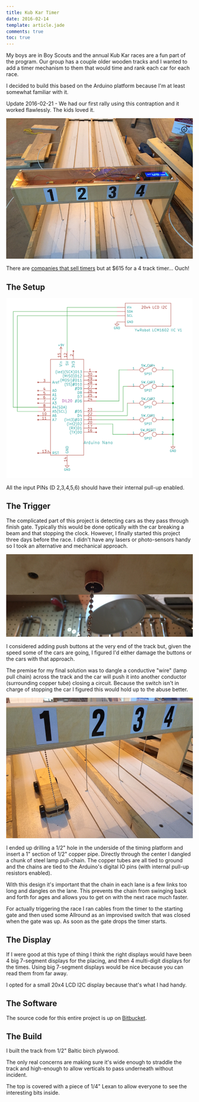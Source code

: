 ```yaml
---
title: Kub Kar Timer
date: 2016-02-14
template: article.jade
comments: true
toc: true
---
```


My boys are in Boy Scouts and the annual Kub Kar races are a fun part of the program.   Our group has a couple older wooden tracks and I wanted to add a timer mechanism to them that would time and rank each car for each race.

I decided to build this based on the Arduino platform because I'm at least somewhat familiar with it.

<p class="note">Update 2016-02-21 - We had our first rally using this contraption and it worked flawlessly.  The kids loved it.</p>

![In Place](inplace.jpg)

There are [companies that sell timers](http://www.besttrack.com/champ_timer.htm) but at $615 for a 4 track timer... Ouch!

## The Setup

![Schematic](schematic.png)

<p class="note">All the input PINs (D 2,3,4,5,6) should have their internal pull-up enabled.</p>

## The Trigger

The complicated part of this project is detecting cars as they pass through finish gate.  Typically this would be done optically with the car breaking a beam and that stopping the clock.  However, I finally started this project three days before the race.  I didn't have any lasers or photo-sensors handy so I took an alternative and mechanical approach.

![Trigger](trigger.jpg)

I considered adding push buttons at the very end of the track but, given the speed some of the cars are going, I figured I'd either damage the buttons or the cars with that approach.

The premise for my final solution was to dangle a conductive "wire" (lamp pull chain) across the track and the car will push it into another conductor (surrounding copper tube) closing a circuit.  Because the switch isn't in charge of stopping the car I figured this would hold up to the abuse better.

![Kub Kar on Track](kar.jpg)

I ended up drilling a 1/2" hole in the underside of the timing platform and insert a 1" section of 1/2" copper pipe.  Directly through the center I dangled a chunk of steel lamp pull-chain.  The copper tubes are all tied to ground and the chains are tied to the Arduino's digital IO pins (with internal pull-up resistors enabled).

<p class="note">With this design it's important that the chain in each lane is a few links too long and dangles on the lane.  This prevents the chain from swinging back and forth for ages and allows you to get on with the next race much faster.</p>

For actually triggering the race I ran cables from the timer to the starting gate and then used some Allround as an improvised switch that was closed when the gate was up.  As soon as the gate drops the timer starts.

## The Display

If I were good at this type of thing I think the right displays would have been 4 big 7-segment displays for the placing, and then 4 multi-digit displays for the times.  Using big 7-segment displays would be nice because you can read them from far away.

I opted for a small 20x4 LCD I2C display because that's what I had handy.

## The Software

The source code for this entire project is up on [Bitbucket](https://bitbucket.org/jclement/kub-kar-timer).

## The Build

I built the track from 1/2" Baltic birch plywood.

The only real concerns are making sure it's wide enough to straddle the track and high-enough to allow verticals to pass underneath without incident.

The top is covered with a piece of 1/4" Lexan to allow everyone to see the interesting bits inside.